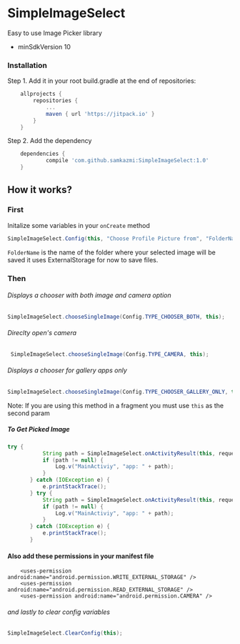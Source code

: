 # SimpleImageSelect
Easy to use Image Picker library
- minSdkVersion 10

### Installation

Step 1. Add it in your root build.gradle at the end of repositories:
```groovy
	allprojects {
		repositories {
			...
			maven { url 'https://jitpack.io' }
		}
	}
```
Step 2. Add the dependency
```groovy
	dependencies {
	        compile 'com.github.samkazmi:SimpleImageSelect:1.0'
	}
```

## How it works?

### First

Initalize some variables in your `onCreate` method

 ```java
 SimpleImageSelect.Config(this, "Choose Profile Picture from", "FolderName");
 ```

 `FolderName` is the name of the folder where your selected image will be saved
 it uses ExternalStorage for now to save files.

 ### Then
 ###### Displays a chooser with both image and camera option
```java
SimpleImageSelect.chooseSingleImage(Config.TYPE_CHOOSER_BOTH, this);
```
 ###### Direclty open's camera
```java
 SimpleImageSelect.chooseSingleImage(Config.TYPE_CAMERA, this);
 ```
 ###### Displays a chooser for gallery apps only
```java
SimpleImageSelect.chooseSingleImage(Config.TYPE_CHOOSER_GALLERY_ONLY, this);
```

Note: If you are using this method in a fragment you must use `this` as the second param

##### To Get Picked Image

 ```java
 try {
            String path = SimpleImageSelect.onActivityResult(this, requestCode, resultCode, data);
            if (path != null) {
                Log.v("MainActiviy", "app: " + path);
            }
        } catch (IOException e) {
            e.printStackTrace();
        } try {
            String path = SimpleImageSelect.onActivityResult(this, requestCode, resultCode, data);
            if (path != null) {
                Log.v("MainActiviy", "app: " + path);
            }
        } catch (IOException e) {
            e.printStackTrace();
        }
```

#### Also add these permissions in your manifest file
```
    <uses-permission android:name="android.permission.WRITE_EXTERNAL_STORAGE" />
    <uses-permission android:name="android.permission.READ_EXTERNAL_STORAGE" />
    <uses-permission android:name="android.permission.CAMERA" />
 ```
###### and lastly to clear config variables

```java
SimpleImageSelect.ClearConfig(this);
```




